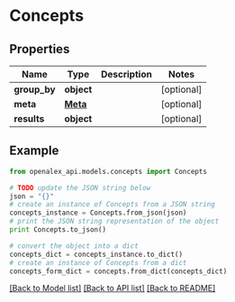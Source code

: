 # Concepts


## Properties
Name | Type | Description | Notes
------------ | ------------- | ------------- | -------------
**group_by** | **object** |  | [optional] 
**meta** | [**Meta**](Meta.md) |  | [optional] 
**results** | **object** |  | [optional] 

## Example

```python
from openalex_api.models.concepts import Concepts

# TODO update the JSON string below
json = "{}"
# create an instance of Concepts from a JSON string
concepts_instance = Concepts.from_json(json)
# print the JSON string representation of the object
print Concepts.to_json()

# convert the object into a dict
concepts_dict = concepts_instance.to_dict()
# create an instance of Concepts from a dict
concepts_form_dict = concepts.from_dict(concepts_dict)
```
[[Back to Model list]](../README.md#documentation-for-models) [[Back to API list]](../README.md#documentation-for-api-endpoints) [[Back to README]](../README.md)


